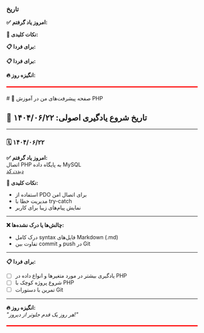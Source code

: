 ### تاریخ
**✅ امروز یاد گرفتم:**


**🎯 نکات کلیدی:**

**📋 برای فردا:**

**📋 برای فردا:**

**🔥 انگیزه روز:**

<div style="border-top: 3px solid red; margin: 20px 0;"></div>
# 🚀 صفحه پیشرفت‌های من در آموزش PHP  

## 📅 تاریخ شروع یادگیری اصولی: ۱۴۰۴/۰۶/۲۲

---

### 🗓️ ۱۴۰۴/۰۶/۲۲
**✅ امروز یاد گرفتم:**  
اتصال PHP به پایگاه داده MySQL  
[دیدن کد](https://github.com/NimaAhmadi84/DevKnowledgeBase/blob/main/php/snippets/database.php)

**🎯 نکات کلیدی:**  
- استفاده از PDO برای اتصال امن  
- مدیریت خطا با try-catch  
- نمایش پیام‌های زیبا برای کاربر

---

**❌ چالش‌ها یا درک نشده‌ها:**  
- درک کامل syntax فایل‌های Markdown (.md)
- تفاوت بین commit و push در Git

---

**📋 برای فردا:**  
- [ ] یادگیری بیشتر در مورد متغیرها و انواع داده در PHP  
- [ ] شروع پروژه کوچک با PHP  
- [ ] تمرین با دستورات Git

---

**🔥 انگیزه روز:**  
*"هر روز یک قدم جلوتر از دیروز!"*

<!-- خط قرمز جدا کننده -->
<div style="border-top: 3px solid red; margin: 20px 0;"></div>
